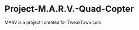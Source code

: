 Project-M.A.R.V.-Quad-Copter
============================

MARV is a project I created for TweakTown.com
